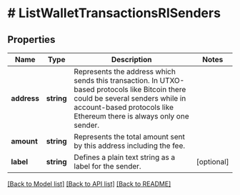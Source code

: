 # # ListWalletTransactionsRISenders

## Properties

Name | Type | Description | Notes
------------ | ------------- | ------------- | -------------
**address** | **string** | Represents the address which sends this transaction. In UTXO-based protocols like Bitcoin there could be several senders while in account-based protocols like Ethereum there is always only one sender. |
**amount** | **string** | Represents the total amount sent by this address including the fee. |
**label** | **string** | Defines a plain text string as a label for the sender. | [optional]

[[Back to Model list]](../../README.md#models) [[Back to API list]](../../README.md#endpoints) [[Back to README]](../../README.md)
